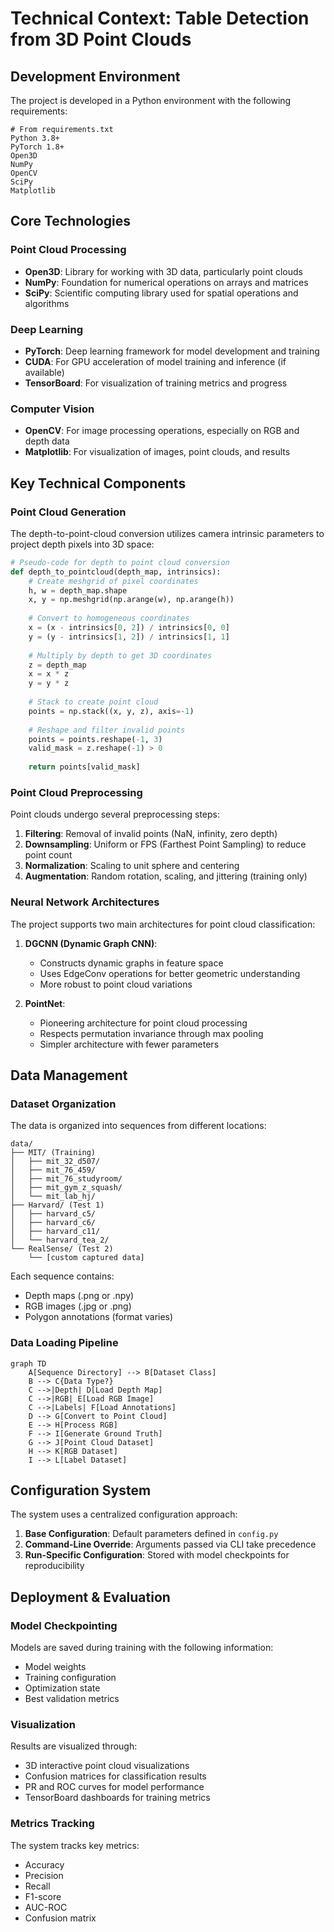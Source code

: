 # Technical Context: Table Detection from 3D Point Clouds

## Development Environment

The project is developed in a Python environment with the following requirements:

```
# From requirements.txt
Python 3.8+
PyTorch 1.8+
Open3D
NumPy
OpenCV
SciPy
Matplotlib
```

## Core Technologies

### Point Cloud Processing

- **Open3D**: Library for working with 3D data, particularly point clouds
- **NumPy**: Foundation for numerical operations on arrays and matrices
- **SciPy**: Scientific computing library used for spatial operations and algorithms

### Deep Learning

- **PyTorch**: Deep learning framework for model development and training
- **CUDA**: For GPU acceleration of model training and inference (if available)
- **TensorBoard**: For visualization of training metrics and progress

### Computer Vision

- **OpenCV**: For image processing operations, especially on RGB and depth data
- **Matplotlib**: For visualization of images, point clouds, and results

## Key Technical Components

### Point Cloud Generation

The depth-to-point-cloud conversion utilizes camera intrinsic parameters to project depth pixels into 3D space:

```python
# Pseudo-code for depth to point cloud conversion
def depth_to_pointcloud(depth_map, intrinsics):
    # Create meshgrid of pixel coordinates
    h, w = depth_map.shape
    x, y = np.meshgrid(np.arange(w), np.arange(h))
    
    # Convert to homogeneous coordinates
    x = (x - intrinsics[0, 2]) / intrinsics[0, 0]
    y = (y - intrinsics[1, 2]) / intrinsics[1, 1]
    
    # Multiply by depth to get 3D coordinates
    z = depth_map
    x = x * z
    y = y * z
    
    # Stack to create point cloud
    points = np.stack((x, y, z), axis=-1)
    
    # Reshape and filter invalid points
    points = points.reshape(-1, 3)
    valid_mask = z.reshape(-1) > 0
    
    return points[valid_mask]
```

### Point Cloud Preprocessing

Point clouds undergo several preprocessing steps:

1. **Filtering**: Removal of invalid points (NaN, infinity, zero depth)
2. **Downsampling**: Uniform or FPS (Farthest Point Sampling) to reduce point count
3. **Normalization**: Scaling to unit sphere and centering
4. **Augmentation**: Random rotation, scaling, and jittering (training only)

### Neural Network Architectures

The project supports two main architectures for point cloud classification:

1. **DGCNN (Dynamic Graph CNN)**:
   - Constructs dynamic graphs in feature space
   - Uses EdgeConv operations for better geometric understanding
   - More robust to point cloud variations

2. **PointNet**:
   - Pioneering architecture for point cloud processing
   - Respects permutation invariance through max pooling
   - Simpler architecture with fewer parameters

## Data Management

### Dataset Organization

The data is organized into sequences from different locations:

```
data/
├── MIT/ (Training)
│   ├── mit_32_d507/
│   ├── mit_76_459/
│   ├── mit_76_studyroom/
│   ├── mit_gym_z_squash/
│   └── mit_lab_hj/
├── Harvard/ (Test 1)
│   ├── harvard_c5/
│   ├── harvard_c6/
│   ├── harvard_c11/
│   └── harvard_tea_2/
└── RealSense/ (Test 2)
    └── [custom captured data]
```

Each sequence contains:
- Depth maps (.png or .npy)
- RGB images (.jpg or .png)
- Polygon annotations (format varies)

### Data Loading Pipeline

```mermaid
graph TD
    A[Sequence Directory] --> B[Dataset Class]
    B --> C{Data Type?}
    C -->|Depth| D[Load Depth Map]
    C -->|RGB| E[Load RGB Image]
    C -->|Labels| F[Load Annotations]
    D --> G[Convert to Point Cloud]
    E --> H[Process RGB]
    F --> I[Generate Ground Truth]
    G --> J[Point Cloud Dataset]
    H --> K[RGB Dataset]
    I --> L[Label Dataset]
```

## Configuration System

The system uses a centralized configuration approach:

1. **Base Configuration**: Default parameters defined in `config.py`
2. **Command-Line Override**: Arguments passed via CLI take precedence
3. **Run-Specific Configuration**: Stored with model checkpoints for reproducibility

## Deployment & Evaluation

### Model Checkpointing

Models are saved during training with the following information:
- Model weights
- Training configuration
- Optimization state
- Best validation metrics

### Visualization

Results are visualized through:
- 3D interactive point cloud visualizations
- Confusion matrices for classification results
- PR and ROC curves for model performance
- TensorBoard dashboards for training metrics

### Metrics Tracking

The system tracks key metrics:
- Accuracy
- Precision
- Recall
- F1-score
- AUC-ROC
- Confusion matrix
